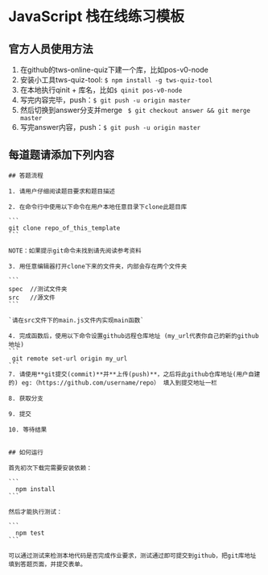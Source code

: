 # JavaScript 栈在线练习模板

## 官方人员使用方法

1. 在github的tws-online-quiz下建一个库，比如pos-v0-node
2. 安装小工具tws-quiz-tool: ```$ npm install -g tws-quiz-tool ```
3. 在本地执行qinit + 库名，比如``` $ qinit pos-v0-node ```
4. 写完内容完毕，push：```$ git push -u origin master ```
5. 然后切换到answer分支并merge ``` $ git checkout answer && git merge master```
6. 写完answer内容，push：```$ git push -u origin master ```


## 每道题请添加下列内容

    
    ## 答题流程
    
    1. 请用户仔细阅读题目要求和题目描述
    
    2. 在命令行中使用以下命令在用户本地任意目录下clone此题目库
    
    ```
    git clone repo_of_this_template
    ```
    
    NOTE：如果提示git命令未找到请先阅读参考资料
    
    3. 用任意编辑器打开clone下来的文件夹，内部会存在两个文件夹
    
    ```
    spec  //测试文件夹
    src   //源文件
    ```
    
    `请在src文件下的main.js文件内实现main函数`
    
    4. 完成函数后，使用以下命令设置github远程仓库地址 (my_url代表你自己的新的github地址)
    ```
     git remote set-url origin my_url
    ```
    7. 请使用**git提交(commit)**并**上传(push)**，之后将此github仓库地址(用户自建的) eg:（https://github.com/username/repo） 填入到提交地址一栏 
    
    8. 获取分支
    
    9. 提交
    
    10. 等待结果
    
    
    ## 如何运行
    
    首先初次下载完需要安装依赖：
    
    ```
      npm install
    ```
    
    然后才能执行测试：
    
    ```
      npm test
    ```
    
    可以通过测试来检测本地代码是否完成作业要求，测试通过即可提交到github，把git库地址填到答题页面，并提交表单。
    
